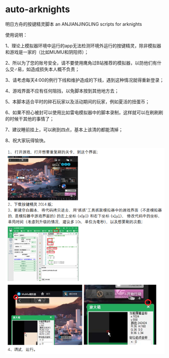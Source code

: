 # auto-arknights
明日方舟的按键精灵脚本 an ANJIANJINGLING scripts for arknights
  
使用说明：  

1、理论上模拟器环境中运行的app无法检测环境外运行的按键精灵，除非模拟器和游戏是一家的（比如MUMU和阴阳师）；  

2、所以为了您的账号安全，请不要使用鹰角过B站推荐的模拟器，以防他们有什么交♂易，如造成损失本人概不负责；  

3、请考虑每天4:00的例行下线和维护造成的下线，遇到这种情况就得重新登录；  

4、游戏界面不应有任何阻挡，以免脚本按到其他地方去；  

5、本脚本适合平时的碎石玩家以及活动期间的玩家，例如夏活的扭蛋币；  

6、如果不担心被封可以使用比如雷电模拟器中的脚本录制，这样就可以在刷刷刷的时候干其他的事情了；  

7、建议睡前挂上，可以刷到四点，基本上该清的都能清掉；  

8、祝大家玩得愉快。  

![image](https://github.com/Cybw/auto-arknights/blob/master/readme.png)
